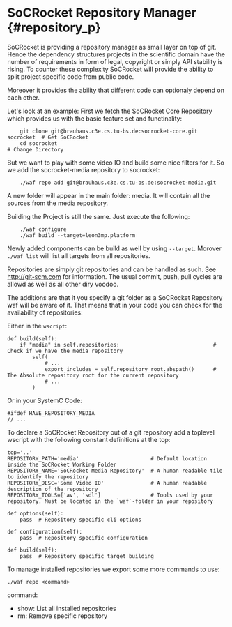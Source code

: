 SoCRocket Repository Manager {#repository_p}
============================

SoCRocket is providing a repository manager as small layer on top of git.
Hence the dependency structures projects in the scientific domain have the 
number of requirements in form of legal, copyright or simply API stability is rising.
To counter these complexity SoCRocket will provide the ability to split project 
specific code from public code.

Moreover it provides the ability that different code can optionaly depend on each other.

Let's look at an example:
First we fetch the SoCRocket Core Repository which provides us with the basic feature set and functinality:
~~~{bash}
    git clone git@brauhaus.c3e.cs.tu-bs.de:socrocket-core.git socrocket  # Get SoCRocket
    cd socrocket                                                         # Change Directory
~~~
But we want to play with some video IO and build some nice filters for it.
So we add the socrocket-media repository to socrocket:
~~~{bash}
    ./waf repo add git@brauhaus.c3e.cs.tu-bs.de:socrocket-media.git
~~~
A new folder will appear in the main folder: media. It will contain all the sources from the media repository.

Building the Project is still the same. Just execute the following:
~~~{bash}
    ./waf configure
    ./waf build --target=leon3mp.platform
~~~
Newly added components can be build as well by using `--target`.
Morover `./waf list` will list all targets from all repositories.

Repositories are simply git repositories and can be handled as such. See http://git-scm.com for information.
The usual commit, push, pull cycles are allowd as well as all other diry voodoo.

The additions are that it you specify a git folder as a SoCRocket Repository waf will be aware of it.
That means that in your code you can check for the availability of repositories:

Either in the `wscript`:
~~~{python}
def build(self):
    if "media" in self.repositories:                              # Check if we have the media repository
        self(
            # ...
            export_includes = self.repository_root.abspath()      # The Absolute repository root for the current repository
            # ...
        )
~~~

Or in your SystemC Code:
~~~{cpp}
#ifdef HAVE_REPOSITORY_MEDIA
// ...
~~~

To declare a SoCRocket Repository out of a git repository add a toplevel wscript with the following constant definitions at the top:
~~~{python}
top='..'
REPOSITORY_PATH='media'                       # Default location inside the SoCRocket Working Folder
REPOSITORY_NAME='SoCRocket Media Repository'  # A human readable tile to identify the repository
REPOSITORY_DESC='Some Video IO'               # A human readable description of the repository
REPOSITORY_TOOLS=['av', 'sdl']                # Tools used by your repository. Must be located in the `waf`-folder in your repository

def options(self):
    pass  # Repository specific cli options

def configuration(self):
    pass  # Repository specific configuration

def build(self):
    pass  # Repository specific target building
~~~

To manage installed repositories we export some more commands to use:
~~~{bash}
./waf repo <command>
~~~

command:
- show: List all installed repositories
- rm: Remove specific repository

